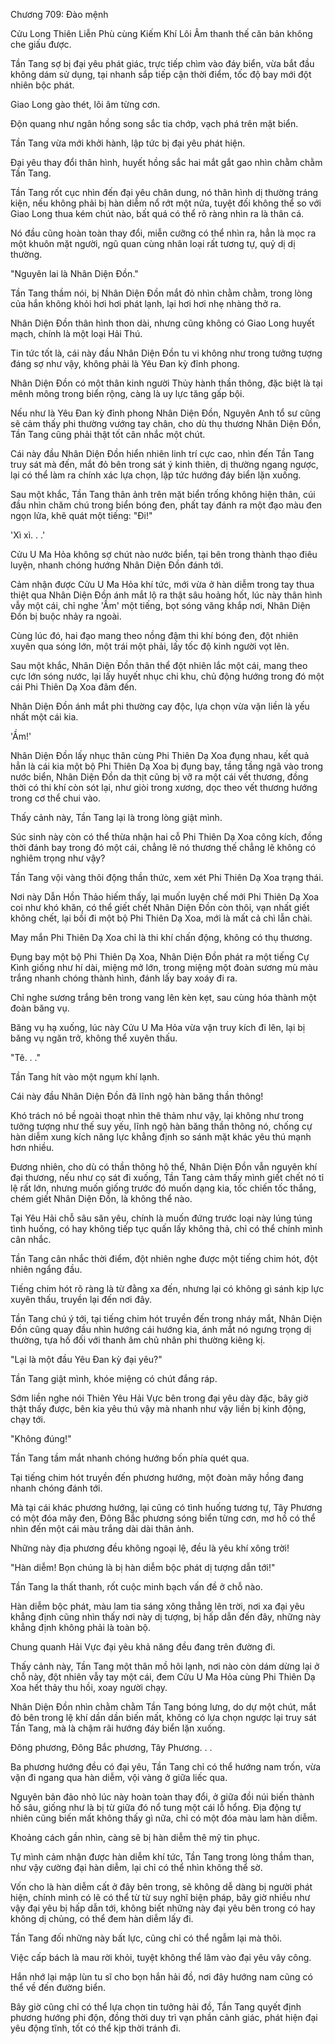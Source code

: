 




Chương 709: Đào mệnh


Cửu Long Thiên Liễn Phù cùng Kiếm Khí Lôi Âm thanh thế căn bản không che giấu được.

Tần Tang sợ bị đại yêu phát giác, trực tiếp chìm vào đáy biển, vừa bắt đầu không dám sử dụng, tại nhanh sắp tiếp cận thời điểm, tốc độ bay mới đột nhiên bộc phát.

Giao Long gào thét, lôi âm từng cơn.

Độn quang như ngân hồng song sắc tia chớp, vạch phá trên mặt biển.

Tần Tang vừa mới khởi hành, lập tức bị đại yêu phát hiện.

Đại yêu thay đổi thân hình, huyết hồng sắc hai mắt gắt gao nhìn chằm chằm Tần Tang.

Tần Tang rốt cục nhìn đến đại yêu chân dung, nó thân hình dị thường tráng kiện, nếu không phải bị hàn diễm nổ rớt một nửa, tuyệt đối không thể so với Giao Long thua kém chút nào, bất quá có thể rõ ràng nhìn ra là thân cá.

Nó đầu cũng hoàn toàn thay đổi, miễn cưỡng có thể nhìn ra, hẳn là mọc ra một khuôn mặt người, ngũ quan cùng nhân loại rất tương tự, quỷ dị dị thường.

"Nguyên lai là Nhân Diện Đồn."

Tần Tang thầm nói, bị Nhân Diện Đồn mắt đỏ nhìn chằm chằm, trong lòng của hắn không khỏi hơi hơi phát lạnh, lại hơi hơi nhẹ nhàng thở ra.

Nhân Diện Đồn thân hình thon dài, nhưng cũng không có Giao Long huyết mạch, chính là một loại Hải Thú.

Tin tức tốt là, cái này đầu Nhân Diện Đồn tu vi không như trong tưởng tượng đáng sợ như vậy, không phải là Yêu Đan kỳ đỉnh phong.

Nhân Diện Đồn có một thân kinh người Thủy hành thần thông, đặc biệt là tại mênh mông trong biển rộng, càng là uy lực tăng gấp bội.

Nếu như là Yêu Đan kỳ đỉnh phong Nhân Diện Đồn, Nguyên Anh tổ sư cũng sẽ cảm thấy phi thường vướng tay chân, cho dù thụ thương Nhân Diện Đồn, Tần Tang cũng phải thật tốt cân nhắc một chút.

Cái này đầu Nhân Diện Đồn hiển nhiên linh trí cực cao, nhìn đến Tần Tang truy sát mà đến, mắt đỏ bên trong sát ý kinh thiên, dị thường ngang ngược, lại có thể làm ra chính xác lựa chọn, lập tức hướng đáy biển lặn xuống.

Sau một khắc, Tần Tang thân ảnh trên mặt biển trống không hiện thân, cúi đầu nhìn chăm chú trong biển bóng đen, phất tay đánh ra một đạo màu đen ngọn lửa, khẽ quát một tiếng: "Đi!"

'Xì xì. . .'

Cửu U Ma Hỏa không sợ chút nào nước biển, tại bên trong thành thạo điêu luyện, nhanh chóng hướng Nhân Diện Đồn đánh tới.

Cảm nhận được Cửu U Ma Hỏa khí tức, mới vừa ở hàn diễm trong tay thua thiệt qua Nhân Diện Đồn ánh mắt lộ ra thật sâu hoảng hốt, lúc này thân hình vẫy một cái, chỉ nghe 'Ầm' một tiếng, bọt sóng văng khắp nơi, Nhân Diện Đồn bị buộc nhảy ra ngoài.

Cùng lúc đó, hai đạo mang theo nồng đậm thi khí bóng đen, đột nhiên xuyên qua sóng lớn, một trái một phải, lấy tốc độ kinh người vọt lên.

Sau một khắc, Nhân Diện Đồn thân thể đột nhiên lắc một cái, mang theo cực lớn sóng nước, lại lấy huyết nhục chi khu, chủ động hướng trong đó một cái Phi Thiên Dạ Xoa đâm đến.

Nhân Diện Đồn ánh mắt phi thường cay độc, lựa chọn vừa vặn liền là yếu nhất một cái kia.

'Ầm!'

Nhân Diện Đồn lấy nhục thân cùng Phi Thiên Dạ Xoa đụng nhau, kết quả hẳn là cái kia một bộ Phi Thiên Dạ Xoa bị đụng bay, tầng tầng ngã vào trong nước biển, Nhân Diện Đồn da thịt cũng bị vỡ ra một cái vết thương, đồng thời có thi khí còn sót lại, như giòi trong xương, dọc theo vết thương hướng trong cơ thể chui vào.

Thấy cảnh này, Tần Tang lại là trong lòng giật mình.

Súc sinh này còn có thể thừa nhận hai cỗ Phi Thiên Dạ Xoa công kích, đồng thời đánh bay trong đó một cái, chẳng lẽ nó thương thế chẳng lẽ không có nghiêm trọng như vậy?

Tần Tang vội vàng thôi động thần thức, xem xét Phi Thiên Dạ Xoa trạng thái.

Nơi này Dẫn Hồn Thảo hiếm thấy, lại muốn luyện chế mới Phi Thiên Dạ Xoa coi như khó khăn, có thể giết chết Nhân Diện Đồn còn thôi, vạn nhất giết không chết, lại bồi đi một bộ Phi Thiên Dạ Xoa, mới là mất cả chì lẫn chài.

May mắn Phi Thiên Dạ Xoa chỉ là thi khí chấn động, không có thụ thương.

Đụng bay một bộ Phi Thiên Dạ Xoa, Nhân Diện Đồn phát ra một tiếng Cự Kình giống như hí dài, miệng mở lớn, trong miệng một đoàn sương mù màu trắng nhanh chóng thành hình, đánh lấy bay xoáy đi ra.

Chỉ nghe sương trắng bên trong vang lên kèn kẹt, sau cùng hóa thành một đoàn băng vụ.

Băng vụ hạ xuống, lúc này Cửu U Ma Hỏa vừa vặn truy kích đi lên, lại bị băng vụ ngăn trở, không thể xuyên thấu.

"Tê. . ."

Tần Tang hít vào một ngụm khí lạnh.

Cái này đầu Nhân Diện Đồn đã lĩnh ngộ hàn băng thần thông!

Khó trách nó bề ngoài thoạt nhìn thê thảm như vậy, lại không như trong tưởng tượng như thế suy yếu, lĩnh ngộ hàn băng thần thông nó, chống cự hàn diễm xung kích năng lực khẳng định so sánh mặt khác yêu thú mạnh hơn nhiều.

Đương nhiên, cho dù có thần thông hộ thể, Nhân Diện Đồn vẫn nguyên khí đại thương, nếu như cọ sát đi xuống, Tần Tang cảm thấy mình giết chết nó tỉ lệ rất lớn, nhưng muốn giống trước đó muốn dạng kia, tốc chiến tốc thắng, chém giết Nhân Diện Đồn, là không thể nào.

Tại Yêu Hải chỗ sâu săn yêu, chính là muốn đứng trước loại này lúng túng tình huống, có hay không tiếp tục quấn lấy không thả, chỉ có thể chính mình cân nhắc.

Tần Tang cân nhắc thời điểm, đột nhiên nghe được một tiếng chim hót, đột nhiên ngẩng đầu.

Tiếng chim hót rõ ràng là từ đằng xa đến, nhưng lại có không gì sánh kịp lực xuyên thấu, truyền lại đến nơi đây.

Tần Tang chú ý tới, tại tiếng chim hót truyền đến trong nháy mắt, Nhân Diện Đồn cũng quay đầu nhìn hướng cái hướng kia, ánh mắt nó ngưng trọng dị thường, tựa hồ đối với thanh âm chủ nhân phi thường kiêng kị.

"Lại là một đầu Yêu Đan kỳ đại yêu?"

Tần Tang giật mình, khóe miệng có chút đắng ráp.

Sớm liền nghe nói Thiên Yêu Hải Vực bên trong đại yêu dày đặc, bây giờ thật thấy được, bên kia yêu thú vậy mà nhanh như vậy liền bị kinh động, chạy tới.

"Không đúng!"

Tần Tang tầm mắt nhanh chóng hướng bốn phía quét qua.

Tại tiếng chim hót truyền đến phương hướng, một đoàn mây hồng đang nhanh chóng đánh tới.

Mà tại cái khác phương hướng, lại cũng có tình huống tương tự, Tây Phương có một đóa mây đen, Đông Bắc phương sóng biển từng cơn, mơ hồ có thể nhìn đến một cái màu trắng dài dài thân ảnh.

Những này địa phương đều không ngoại lệ, đều là yêu khí xông trời!

"Hàn diễm! Bọn chúng là bị hàn diễm bộc phát dị tượng dẫn tới!"

Tần Tang la thất thanh, rốt cuộc minh bạch vấn đề ở chỗ nào.

Hàn diễm bộc phát, màu lam tia sáng xông thẳng lên trời, nơi xa đại yêu khẳng định cũng nhìn thấy nơi này dị tượng, bị hấp dẫn đến đây, những này khẳng định không phải là toàn bộ.

Chung quanh Hải Vực đại yêu khả năng đều đang trên đường đi.

Thấy cảnh này, Tần Tang một thân mồ hôi lạnh, nơi nào còn dám dừng lại ở chỗ này, đột nhiên vẫy tay một cái, đem Cửu U Ma Hỏa cùng Phi Thiên Dạ Xoa hết thảy thu hồi, xoay người chạy.

Nhân Diện Đồn nhìn chằm chằm Tần Tang bóng lưng, do dự một chút, mắt đỏ bên trong lệ khí dần dần biến mất, không có lựa chọn ngược lại truy sát Tần Tang, mà là chậm rãi hướng đáy biển lặn xuống.

Đông phương, Đông Bắc phương, Tây Phương. . .

Ba phương hướng đều có đại yêu, Tần Tang chỉ có thể hướng nam trốn, vừa vặn đi ngang qua hàn diễm, vội vàng ở giữa liếc qua.

Nguyên bản đảo nhỏ lúc này hoàn toàn thay đổi, ở giữa đồi núi biến thành hố sâu, giống như là bị từ giữa đó nổ tung một cái lỗ hổng. Địa động tự nhiên cũng biến mất không thấy gì nữa, chỉ có một đóa màu lam hàn diễm.

Khoảng cách gần nhìn, càng sẽ bị hàn diễm thê mỹ tin phục.

Tự mình cảm nhận được hàn diễm khí tức, Tần Tang trong lòng thầm than, như vậy cường đại hàn diễm, lại chỉ có thể nhìn không thể sờ.

Vốn cho là hàn diễm cất ở đây bên trong, sẽ không dễ dàng bị người phát hiện, chính mình có lẽ có thể từ từ suy nghĩ biện pháp, bây giờ nhiều như vậy đại yêu bị hấp dẫn tới, không biết những này đại yêu bên trong có hay không dị chủng, có thể đem hàn diễm lấy đi.

Tần Tang đối những này bất lực, cũng chỉ có thể ngẫm lại mà thôi.

Việc cấp bách là mau rời khỏi, tuyệt không thể lâm vào đại yêu vây công.

Hắn nhớ lại mập lùn tu sĩ cho bọn hắn hải đồ, nơi đây hướng nam cũng có thể về đến đường biển.

Bây giờ cũng chỉ có thể lựa chọn tin tưởng hải đồ, Tần Tang quyết định phương hướng phi độn, đồng thời duy trì vạn phần cảnh giác, phát hiện đại yêu động tĩnh, tốt có thể kịp thời tránh đi.




